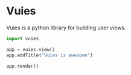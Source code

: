 # Vuies

Vuies is a python library for building user views.

``` python
import vuies

app = vuies.view()
app.addTitle("Vuies is awesome")

app.render()